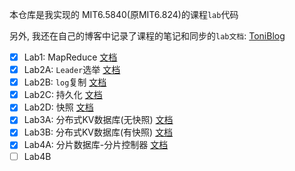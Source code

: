 本仓库是我实现的 MIT6.5840(原MIT6.824)的课程`lab`代码

另外, 我还在自己的博客中记录了课程的笔记和同步的`lab文档`: [ToniBlog](https://tonixwd.github.io/categories/CS%E8%AF%BE%E7%A8%8B%E7%AC%94%E8%AE%B0/MIT6-5840-6-824-2023/)

- [x] Lab1: MapReduce [文档](./reports/Lab1_MapReduce.md)
- [x] Lab2A: `Leader`选举 [文档](./reports/Lab2_Raft_2A.md)
- [x] Lab2B: `log`复制 [文档](./reports/Lab2_Raft_2B.md)
- [x] Lab2C: 持久化 [文档](./reports/Lab2_Raft_2C.md)
- [x] Lab2D: 快照 [文档](./reports/Lab2_Raft_2D.md)
- [x] Lab3A: 分布式KV数据库(无快照) [文档](./reports/Lab3_KVRaft_3A.md)
- [x] Lab3B: 分布式KV数据库(有快照) [文档](./reports/Lab3_KVRaft_3B.md)
- [x] Lab4A: 分片数据库-分片控制器 [文档](./reports/lab4_ShardKV_4A.md)
- [ ] Lab4B